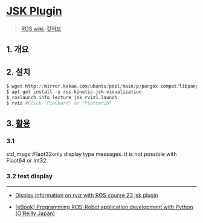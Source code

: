 # [JSK Plugin](https://jsk-visualization.readthedocs.io/en/latest/jsk_rviz_plugins/index.html)

> [ROS wiki](http://wiki.ros.org/jsk_rviz_plugins), [깃허브](https://github.com/jsk-ros-pkg/jsk_visualization)



## 1. 개요 


## 2. 설치 

```python 
$ wget http://mirror.kakao.com/ubuntu/pool/main/p/pangox-compat/libpangox-1.0-0_0.0.2-5_amd64.deb && dpkg -i libpangox-1.0-0_0.0.2-5_amd64.deb
$ apt-get install -y ros-kinetic-jsk-visualization
$ roslaunch info_lecture jsk_rviz1.launch
$ rviz #Click "PieChart" or "Plotter2D" 

```

## 3. [활용](https://github.com/jsk-ros-pkg/jsk_visualization/tree/master/jsk_rviz_plugins/samples)

### 3.1 

std_msgs::Flaot32only display type messages. It is not possible with Flaot64 or Int32.

### 3.2 text display

---

- [Display information on rviz with ROS course 23 jsk plugin](https://qiita.com/srs/items/96d1facf8ddfb56d97a4)

- [[eBook] Programming ROS-Robot application development with Python (O'Reilly Japan)](https://myenigma.hatenablog.com/entry/2015/10/30/223023)